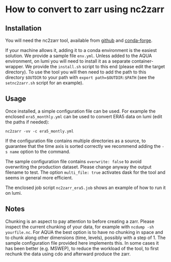 # How to convert to zarr using nc2zarr

## Installation

You will need the nc2zarr tool, available from [github](https://github.com/bcdev/nc2zarr) and [conda-forge](https://anaconda.org/conda-forge/nc2zarr).

If your machine allows it, adding it to a conda environment is the easiest solution. We provide a sample file `env.yml`.
Unless added to the AQUA environment, on lumi you will need to install it as a separate container-wrapper.
We provide the `install.sh` script to this end (please edit the target directory).
To use the tool you will then need to add the path to this directory `$OUTDIR` to your path with 
`export path=$OUTDIR:$PATH` (see the `setnc2zarr.sh` script for an example).

## Usage

Once installed, a simple configuration file can be used. For example the enclosed `era5_monthly.yml` can be used to convert ERA5 data on lumi (edit the paths if needed):

```
nc2zarr -vv -c era5_montly.yml
```

If the configuration file contains multiple directories as a source, to guarantee that the time axis is sorted correctly we recommend adding the `-s name` option to the command.

The sample configuration file contains `overwrite: false` to avoid overwriting the production dataset. Please change anyway the output filename to test.
The option `multi_file: true` activates dask for the tool and seems in general more efficient.

The enclosed job script `nc2zarr_era5.job` shows an example of how to run it on lumi.

## Notes

Chunking is an aspect to pay attention to before creating a zarr. Please inspect the current chunking of your data, for example with `ncdump -sh yourfile.nc`. For AQUA the best option is to have no chunking in space and to chunk along other dimensions (time, levels), possibly with a step of 1. The sample configuration file provided here implements this. In some cases it has been better (e.g. MSWEP), to reduce the workload of the tool, to first rechunk the data using cdo and afterward produce the zarr.

